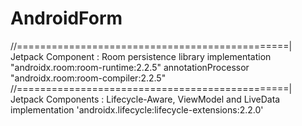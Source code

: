 # AndroidForm

//===============================================| Jetpack Component : Room persistence library
implementation "androidx.room:room-runtime:2.2.5"
annotationProcessor "androidx.room:room-compiler:2.2.5"
//===============================================| Jetpack Components : Lifecycle-Aware, ViewModel and LiveData
implementation 'androidx.lifecycle:lifecycle-extensions:2.2.0'
